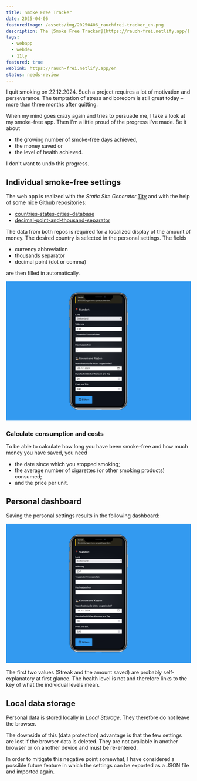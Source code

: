 ```yaml
---
title: Smoke Free Tracker
date: 2025-04-06
featuredImage: /assets/img/20250406_rauchfrei-tracker_en.png
description: The [Smoke Free Tracker](https://rauch-frei.netlify.app/) is a webapp which, with a few personal settings, shows you how long you have not smoked and what you have achieved financially and health-wise.
tags:
  - webapp
  - webdev
  - 11ty
featured: true
weblink: https://rauch-frei.netlify.app/en
status: needs-review
---
```

I quit smoking on 22.12.2024. Such a project requires a lot of motivation and perseverance. The temptation of stress and boredom is still great today – more than three months after quitting.

When my mind goes crazy again and tries to persuade me, I take a look at my smoke-free app. Then I'm a little proud of the progress I've made. Be it about

- the growing number of smoke-free days achieved,
- the money saved or
- the level of health achieved.

 I don't want to undo this progress.

## Individual smoke-free settings

The web app is realized with the *Static Site Generator* [11ty](https://www.11ty.dev/) and with the help of some nice Github repositories:

- [countries-states-cities-database](https://github.com/dr5hn/countries-states-cities-database)
- [decimal-point-and-thousand-separator](https://github.com/HthSolid/decimal-point-and-thousand-separator)

The data from both repos is required for a localized display of the amount of money. The desired country is selected in the personal settings. The fields

- currency abbreviation
- thousands separator
- decimal point (dot or comma)

are then filled in automatically.

![Personal settings for smoke-free app. mobile screenshot.](../../../assets/img/20250406_rauchfrei-tracker_einstellungen.png)

### Calculate consumption and costs

To be able to calculate how long you have been smoke-free and how much money you have saved, you need

- the date since which you stopped smoking;
- the average number of cigarettes (or other smoking products) consumed;
- and the price per unit.

## Personal dashboard

Saving the personal settings results in the following dashboard:

![smoke-free dashboard. mobile screenshot.](../../../assets/img/20250406_rauchfrei-tracker_einstellungen.png)

The first two values (Streak and the amount saved) are probably self-explanatory at first glance. The health level is not and therefore links to the key of what the individual levels mean.

## Local data storage

Personal data is stored locally in *Local Storage*. They therefore do not leave the browser.

The downside of this (data protection) advantage is that the few settings are lost if the browser data is deleted. They are not available in another browser or on another device and must be re-entered.

In order to mitigate this negative point somewhat, I have considered a possible future feature in which the settings can be exported as a JSON file and imported again.
